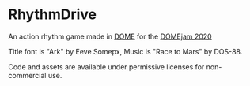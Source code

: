 # RhythmDrive

An action rhythm game made in [DOME](https://domeengine.com) for the [DOMEjam 2020](https://itch.io/jam/domejam)

Title font is "Ark" by Eeve Somepx, Music is "Race to Mars" by DOS-88.

Code and assets are available under permissive licenses for non-commercial use.


